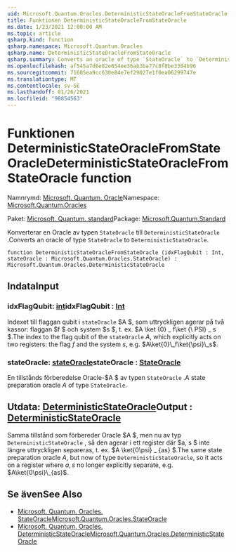 ```yaml
---
uid: Microsoft.Quantum.Oracles.DeterministicStateOracleFromStateOracle
title: Funktionen DeterministicStateOracleFromStateOracle
ms.date: 1/23/2021 12:00:00 AM
ms.topic: article
qsharp.kind: function
qsharp.namespace: Microsoft.Quantum.Oracles
qsharp.name: DeterministicStateOracleFromStateOracle
qsharp.summary: Converts an oracle of type `StateOracle` to `DeterministicStateOracle`.
ms.openlocfilehash: af545a7d6e82e654ee36ab3ba77c8f8be3384b96
ms.sourcegitcommit: 71605ea9cc630e84e7ef29027e1f0ea06299747e
ms.translationtype: MT
ms.contentlocale: sv-SE
ms.lasthandoff: 01/26/2021
ms.locfileid: "98854563"
---
```

# <a name="deterministicstateoraclefromstateoracle-function"></a><span data-ttu-id="dea3f-102">Funktionen DeterministicStateOracleFromStateOracle</span><span class="sxs-lookup"><span data-stu-id="dea3f-102">DeterministicStateOracleFromStateOracle function</span></span>

<span data-ttu-id="dea3f-103">Namnrymd: [Microsoft. Quantum. Oracle](xref:Microsoft.Quantum.Oracles)</span><span class="sxs-lookup"><span data-stu-id="dea3f-103">Namespace: [Microsoft.Quantum.Oracles](xref:Microsoft.Quantum.Oracles)</span></span>

<span data-ttu-id="dea3f-104">Paket: [Microsoft. Quantum. standard](https://nuget.org/packages/Microsoft.Quantum.Standard)</span><span class="sxs-lookup"><span data-stu-id="dea3f-104">Package: [Microsoft.Quantum.Standard](https://nuget.org/packages/Microsoft.Quantum.Standard)</span></span>


<span data-ttu-id="dea3f-105">Konverterar en Oracle av typen `StateOracle` till `DeterministicStateOracle` .</span><span class="sxs-lookup"><span data-stu-id="dea3f-105">Converts an oracle of type `StateOracle` to `DeterministicStateOracle`.</span></span>

```qsharp
function DeterministicStateOracleFromStateOracle (idxFlagQubit : Int, stateOracle : Microsoft.Quantum.Oracles.StateOracle) : Microsoft.Quantum.Oracles.DeterministicStateOracle
```


## <a name="input"></a><span data-ttu-id="dea3f-106">Indata</span><span class="sxs-lookup"><span data-stu-id="dea3f-106">Input</span></span>

### <a name="idxflagqubit--int"></a><span data-ttu-id="dea3f-107">idxFlagQubit: [int](xref:microsoft.quantum.lang-ref.int)</span><span class="sxs-lookup"><span data-stu-id="dea3f-107">idxFlagQubit : [Int](xref:microsoft.quantum.lang-ref.int)</span></span>

<span data-ttu-id="dea3f-108">Indexet till flaggan qubit i `stateOracle` $A $, som uttryckligen agerar på två kassor: flaggan $f $ och system $s $, t. ex. $A \ket {0} \_ f\ket {\ PSI} \_ s $.</span><span class="sxs-lookup"><span data-stu-id="dea3f-108">The index to the flag qubit of the `stateOracle` $A$, which explicitly acts on two registers: the flag $f$ and the system $s$, e.g. $A\ket{0}\_f\ket{\psi}\_s$.</span></span>


### <a name="stateoracle--stateoracle"></a><span data-ttu-id="dea3f-109">stateOracle: [stateOracle](xref:Microsoft.Quantum.Oracles.StateOracle)</span><span class="sxs-lookup"><span data-stu-id="dea3f-109">stateOracle : [StateOracle](xref:Microsoft.Quantum.Oracles.StateOracle)</span></span>

<span data-ttu-id="dea3f-110">En tillstånds förberedelse Oracle-$A $ av typen `StateOracle` .</span><span class="sxs-lookup"><span data-stu-id="dea3f-110">A state preparation oracle $A$ of type `StateOracle`.</span></span>



## <a name="output--deterministicstateoracle"></a><span data-ttu-id="dea3f-111">Utdata: [DeterministicStateOracle](xref:Microsoft.Quantum.Oracles.DeterministicStateOracle)</span><span class="sxs-lookup"><span data-stu-id="dea3f-111">Output : [DeterministicStateOracle](xref:Microsoft.Quantum.Oracles.DeterministicStateOracle)</span></span>

<span data-ttu-id="dea3f-112">Samma tillstånd som förbereder Oracle $A $, men nu av typ `DeterministicStateOracle` , så den agerar i ett register där $a, s $ inte längre uttryckligen separeras, t. ex.  $A \ket{0\psi} \_ {as} $.</span><span class="sxs-lookup"><span data-stu-id="dea3f-112">The same state preparation oracle $A$, but now of type `DeterministicStateOracle`, so it acts on a register where $a,s$ no longer explicitly separate, e.g.  $A\ket{0\psi}\_{as}$.</span></span>

## <a name="see-also"></a><span data-ttu-id="dea3f-113">Se även</span><span class="sxs-lookup"><span data-stu-id="dea3f-113">See Also</span></span>

- [<span data-ttu-id="dea3f-114">Microsoft. Quantum. Oracles. StateOracle</span><span class="sxs-lookup"><span data-stu-id="dea3f-114">Microsoft.Quantum.Oracles.StateOracle</span></span>](xref:Microsoft.Quantum.Oracles.StateOracle)
- [<span data-ttu-id="dea3f-115">Microsoft. Quantum. Oracles. DeterministicStateOracle</span><span class="sxs-lookup"><span data-stu-id="dea3f-115">Microsoft.Quantum.Oracles.DeterministicStateOracle</span></span>](xref:Microsoft.Quantum.Oracles.DeterministicStateOracle)